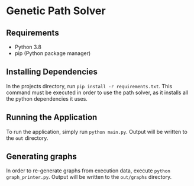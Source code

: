# Genetic Path Solver
## Requirements
* Python 3.8
* pip (Python package manager)

## Installing Dependencies
In the projects directory, run `pip install -r requirements.txt`. This command must be
executed in order to use the path solver, as it installs all the python dependencies it
uses.

## Running the Application
To run the application, simply run `python main.py`.
Output will be written to the `out` directory.

## Generating graphs
In order to re-generate graphs from execution data, execute `python graph_printer.py`.
Output will be written to the `out/graphs` directory.

